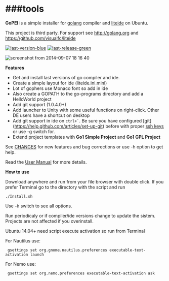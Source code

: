 ###tools
====
**GoPEI** is a simple installer for [golang](http://golang.org) compiler and [liteide](https://github.com/visualfc/liteide) on Ubuntu.

This project is third party. For support see http://golang.org and https://github.com/visualfc/liteide

[![last-version-blue](https://cloud.githubusercontent.com/assets/6298396/5602522/8967405e-935b-11e4-8777-de3623ed6ad7.png)](https://github.com/geosoft1/tools/archive/master.zip)
[![last-release-green](https://cloud.githubusercontent.com/assets/6298396/5602520/83eb3f72-935b-11e4-9fc0-296506ca5c9a.png)](https://github.com/geosoft1/tools/releases/latest)

![screenshot from 2014-09-07 18 16 40](https://cloud.githubusercontent.com/assets/6298396/4178685/4460829c-36a2-11e4-9674-236082f70d03.png)

**Features**
* Get and install last versions of go compiler and ide.
* Create a simple layout for ide (liteide.ini.mini)
* Lot of gophers use Monaco font so add in ide
* Also create a GOPATH to the go-programs directory and add a HelloWorld project
* Add git support (1.0.4.0+)
* Add launcher to Unity with some useful functions on right-click. Other DE users have a shortcut on desktop
* Add git support in ide on `` ctrl+` ``. Be sure you have configured [git] (https://help.github.com/articles/set-up-git) before with proper [ssh keys](https://help.github.com/articles/generating-ssh-keys) or use -g switch for.
* Extend project templates with **Go1 Simple Project** and **Go1 GPL Project**

See [CHANGES](https://github.com/geosoft1/tools/blob/master/CHANGES) for new features and bug corrections or use -h option to get help.

Read the [User Manual](https://github.com/geosoft1/tools/blob/master/HOWTO.md) for more details.

**How to use**

Download anywhere and run from your file browser with double click. If you prefer Terminal go to the directory with the script and run

    ./Install.sh

Use `` -h `` switch to see all options.

Run periodicaly or if compiler/ide versions change to update the sistem. Projects are not affected if you overinstall.
	
Ubuntu 14.04+ need script execute activation so run from Terminal
	
For Nautilus use:

     gsettings set org.gnome.nautilus.preferences executable-text-activation launch

For Nemo use:

     gsettings set org.nemo.preferences executable-text-activation ask
